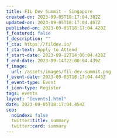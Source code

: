 ```yaml
---
title: FIL Dev Summit - Singapore
created-on: 2023-09-05T18:17:04.382Z
updated-on: 2023-09-05T18:17:04.407Z
published-on: 2023-09-05T18:17:04.420Z
f_featured: false
f_description: ""
f_cta: https://fildev.io/
f_cta-text: Apply to Attend
f_start-date: 2023-09-12T14:00:04.428Z
f_end-date: 2023-09-14T22:00:04.439Z
f_image:
  url: /assets/images/fil-dev-summit.png
f_event-date: 2023-09-05T18:17:04.445Z
f_event-type: Event
f_icon-type: Register
tags: events
layout: "[events].html"
date: 2023-09-05T18:17:04.454Z
seo:
  noindex: false
  twitter:title: summary
  twitter:card: summary
---
```

